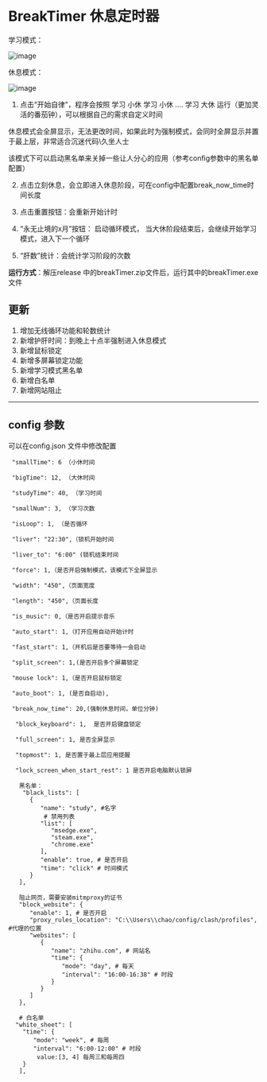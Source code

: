 # BreakTimer 休息定时器
学习模式：

![image](https://github.com/baizhiren/timer/assets/30487483/9b20752c-b536-4229-8df3-5f73006caeba)

休息模式：

![image](https://user-images.githubusercontent.com/30487483/214987725-7ce7976c-08e0-422f-ad97-0e9c3f9bb444.png)


1. 点击“开始自律”，程序会按照 学习 小休 学习 小休 .... 学习 大休 运行（更加灵活的番茄钟），可以根据自己的需求自定义时间

休息模式会全屏显示，无法更改时间，如果此时为强制模式，会同时全屏显示并置于最上层，非常适合沉迷代码\久坐人士

该模式下可以启动黑名单来关掉一些让人分心的应用（参考config参数中的黑名单配置）

2. 点击立刻休息，会立即进入休息阶段，可在config中配置break_now_time时间长度

3. 点击重置按钮：会重新开始计时

4. “永无止境的x月”按钮： 启动循环模式， 当大休阶段结束后，会继续开始学习模式，进入下一个循环

5. “肝数”统计：会统计学习阶段的次数


**运行方式**：解压release 中的breakTimer.zip文件后，运行其中的breakTimer.exe文件

更新
---
1. 增加无线循环功能和轮数统计
2. 新增护肝时间：到晚上十点半强制进入休息模式
3. 新增鼠标锁定
4. 新增多屏幕锁定功能
5. 新增学习模式黑名单
6. 新增白名单
7. 新增网站阻止
---

config 参数
---
可以在config.json 文件中修改配置
```
 "smallTime": 6 （小休时间
 
 "bigTime": 12, （大休时间
 
 "studyTime": 40, （学习时间
 
 "smallNum": 3, （学习次数
 
 "isLoop": 1, （是否循环
 
 "liver": "22:30",（锁机开始时间
 
 "liver_to": "6:00" (锁机结束时间
 
 "force": 1,（是否开启强制模式，该模式下全屏显示
 
 "width": "450",（页面宽度
 
 "length": "450",（页面长度
 
 "is_music": 0,（是否开启提示音乐
 
 "auto_start": 1,（打开应用自动开始计时
 
 "fast_start": 1,（开机后是否要等待一会启动
  
 "split_screen": 1,(是否开启多个屏幕锁定
   
 "mouse lock": 1,（是否开启鼠标锁定
 
 "auto_boot": 1, (是否自启动),

 "break_now_time": 20,(强制休息时间，单位分钟)

  "block_keyboard": 1,  是否开启键盘锁定
   
  "full_screen": 1, 是否全屏显示
  
  "topmost": 1, 是否置于最上层应用提醒
            
  "lock_screen_when_start_rest": 1 是否开启电脑默认锁屏   
    
   黑名单：
    "black_lists": [
      {
         "name": "study", #名字
          # 禁用列表
         "list": [
            "msedge.exe",
            "steam.exe",
            "chrome.exe"
         ],
         "enable": true, # 是否开启
         "time": "click" # 时间模式
      }
   ],

   阻止网页，需要安装mitmproxy的证书
   "block_website": {
      "enable": 1, # 是否开启
      "proxy_rules_location": "C:\\Users\\chao/config/clash/profiles", #代理的位置
      "websites": [
         {
            "name": "zhihu.com", # 网站名
            "time": {
               "mode": "day", # 每天
               "interval": "16:00-16:38" # 时段
            }
         }
      ]
   },
    
   # 白名单
  "white_sheet": [
    "time": {
       "mode": "week", # 每周
       "interval": "6:00-12:00" # 时段
        value:[3, 4] 每周三和每周四
    }
   ], 
```
   
   
   
   
   
   
   








